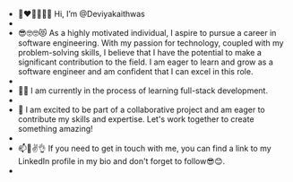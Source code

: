 - 👋❤️🤩😊😎😻 Hi, I’m @Deviyakaithwas
- 
- 😎🤓🤓😻 As a highly motivated individual, I aspire to pursue a career in software engineering. With my passion for technology, coupled with my problem-solving skills, I believe that I have the potential to make a significant contribution to the field. I am eager to learn and grow as a software engineer and am confident that I can excel in this role.
- 
- 🌱😎 I am currently in the process of learning full-stack development.
- 
- 💞️ I am excited to be part of a collaborative project and am eager to contribute my skills and expertise. Let's work together to create something amazing!
- 
- 📫🙌✌️👌 If you need to get in touch with me, you can find a link to my LinkedIn profile in my bio and don't forget to follow😎😊.
- 
<!---
Deviyakaithwas/Deviyakaithwas is a ✨ special ✨ repository because its `README.md` (this file) appears on your GitHub profile.
You can click the Preview link to take a look at your changes.
--->
